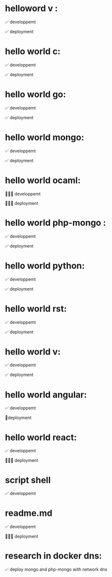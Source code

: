 # helloword v :
✅ developpemt 

✅ deployment

# hello world c:

✅ developpemt 

✅ deployment

# hello world go:

✅ developpemt 

✅ deployment

# hello world mongo:

✅ developpemt 

✅ deployment

# hello world ocaml:

 👷🏻‍♀️ developpemt

 👷🏻‍♀️ deployment 

# hello world php-mongo :

✅ developpemt 

✅ deployment

# hello world python:
✅ developpemt 

✅ deployment

# hello world rst:

✅ developpemt 

✅ deployment

# hello world v:

✅ developpemt 

✅ deployment

# hello world angular:

✅ developpemt 

👷deployment

# hello world react:

✅ developpemt 

👷🏻‍♀️ deployment


# script shell

✅ developpemt 

# readme.md

✅ developpemt 

👷🏻‍♀️ deployment

# research in docker dns:

✅  deploy mongo and php-mongo with network dns
